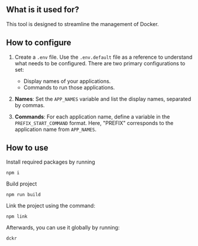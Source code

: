 ## What is it used for?

This tool is designed to streamline the management of Docker.

## How to configure
1. Create a `.env` file. Use the `.env.default` file as a reference to understand what needs to be configured. There are two primary configurations to set:
   - Display names of your applications.
   - Commands to run those applications.

2. **Names**: 
   Set the `APP_NAMES` variable and list the display names, separated by commas.

3. **Commands**: 
   For each application name, define a variable in the `PREFIX_START_COMMAND` format. Here, "PREFIX" corresponds to the application name from `APP_NAMES`.

## How to use
Install required packages by running
```
npm i
```
Build project
```
npm run build
```
Link the project using the command:
```
npm link
```
Afterwards, you can use it globally by running:
```
dckr
```